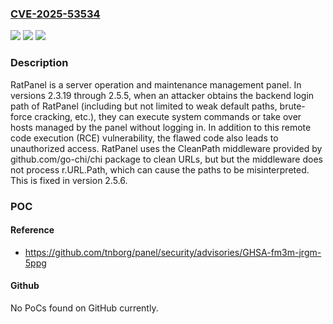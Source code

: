 ### [CVE-2025-53534](https://cve.mitre.org/cgi-bin/cvename.cgi?name=CVE-2025-53534)
![](https://img.shields.io/static/v1?label=Product&message=panel&color=blue)
![](https://img.shields.io/static/v1?label=Version&message=%3E%3D%202.3.19%2C%20%3C%202.5.6%20&color=brightgreen)
![](https://img.shields.io/static/v1?label=Vulnerability&message=CWE-305%3A%20Authentication%20Bypass%20by%20Primary%20Weakness&color=brightgreen)

### Description

RatPanel is a server operation and maintenance management panel. In versions 2.3.19 through 2.5.5, when an attacker obtains the backend login path of RatPanel (including but not limited to weak default paths, brute-force cracking, etc.), they can execute system commands or take over hosts managed by the panel without logging in. In addition to this remote code execution (RCE) vulnerability, the flawed code also leads to unauthorized access. RatPanel uses the CleanPath middleware provided by github.com/go-chi/chi package to clean URLs, but but the middleware does not process r.URL.Path, which can cause the paths to be misinterpreted. This is fixed in version 2.5.6.

### POC

#### Reference
- https://github.com/tnborg/panel/security/advisories/GHSA-fm3m-jrgm-5ppg

#### Github
No PoCs found on GitHub currently.

